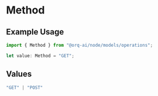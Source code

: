 # Method

## Example Usage

```typescript
import { Method } from "@orq-ai/node/models/operations";

let value: Method = "GET";
```

## Values

```typescript
"GET" | "POST"
```